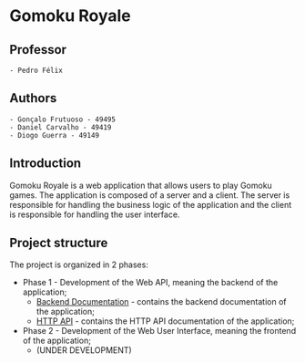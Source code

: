 # Gomoku Royale

## Professor

```
- Pedro Félix
```

## Authors

```
- Gonçalo Frutuoso - 49495
- Daniel Carvalho - 49419
- Diogo Guerra - 49149
```

## Introduction

Gomoku Royale is a web application that allows users to play Gomoku games. The application is composed of a server and a client. The server is responsible for handling the business logic of the application and the client is responsible for handling the user interface.

## Project structure

The project is organized in 2 phases:

- Phase 1 - Development of the Web API, meaning the backend of the application;
  - [Backend Documentation](../2023-daw-leic51d-02/docs/Gomoku-Backend-Doc.md) - contains the backend documentation of the application;
  - [HTTP API](../2023-daw-leic51d-02/docs/API_DOC.md) - contains the HTTP API documentation of the application;
- Phase 2 - Development of the Web User Interface, meaning the frontend of the application;
  - (UNDER DEVELOPMENT)